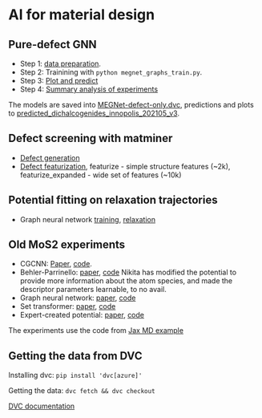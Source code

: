 # AI for material design
## Pure-defect GNN
* Step 1: [data preparation](https://github.com/HSE-LAMBDA/ai4material_design/blob/main/Defect%20representation.ipynb).
* Step 2: Trainining with `python megnet_graphs_train.py`.
* Step 3: [Plot and predict](https://github.com/HSE-LAMBDA/ai4material_design/blob/main/megnet-05-data-defect-only-plot-predict.ipynb)
* Step 4: [Summary analysis of experiments](https://github.com/HSE-LAMBDA/ai4material_design/blob/main/Summary%20analysis.ipynb)

The models are saved into [MEGNet-defect-only.dvc](https://github.com/HSE-LAMBDA/ai4material_design/blob/main/models/MEGNet-defect-only.dvc), predictions and plots to [predicted_dichalcogenides_innopolis_202105_v3](https://github.com/HSE-LAMBDA/ai4material_design/blob/main/datasets/predicted_dichalcogenides_innopolis_202105_v3).

## Defect screening with matminer
* [Defect generation](https://github.com/HSE-LAMBDA/ai4material_design/blob/main/defects_generation/generation.ipynb)
* [Defect featurization](https://github.com/HSE-LAMBDA/ai4material_design/blob/main/structure_featurization.py), featurize - simple structure features (~2k), featurize_expanded - wide set of features (~10k)

## Potential fitting on relaxation trajectories
* Graph neural network [training](https://github.com/HSE-LAMBDA/ai4material_design/blob/main/GNN-traj.ipynb), [relaxation](https://github.com/HSE-LAMBDA/ai4material_design/blob/main/GNN-relaxation.ipynb)

## Old MoS2 experiments
* CGCNN: [Paper](https://journals.aps.org/prl/pdf/10.1103/PhysRevLett.120.145301), [code](https://github.com/HSE-LAMBDA/ai4material_design/blob/main/cgcnn.ipynb).
* Behler-Parrinello: [paper](https://journals.aps.org/prl/abstract/10.1103/PhysRevLett.98.146401), [code](https://github.com/HSE-LAMBDA/ai4material_design/blob/main/BP-wide-tuned-no-force.ipynb) Nikita has modified the potential to provide more information about the atom species, and made the descriptor parameters learnable, to no avail.
* Graph neural network: [paper](https://www.nature.com/articles/s41567-020-0842-8), [code](https://github.com/HSE-LAMBDA/ai4material_design/blob/main/GraphNN-wide.ipynb)
* Set transformer: [paper](http://proceedings.mlr.press/v97/lee19d.html), [code](https://github.com/HSE-LAMBDA/ai4material_design/blob/main/SetTransformer.ipynb)
* Expert-created potential: [paper](https://aip.scitation.org/doi/10.1063/1.5007842), [code](https://github.com/HSE-LAMBDA/ai4material_design/blob/main/KIM%20potential.ipynb)

The experiments use the code from [Jax MD example](https://colab.research.google.com/github/google/jax-md/blob/master/notebooks/neural_networks.ipynb)
## Getting the data from DVC
Installing dvc: `pip install 'dvc[azure]'`

Getting the data: `dvc fetch && dvc checkout`

[DVC documentation](https://dvc.org/doc)
    
